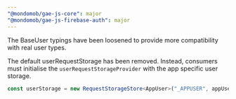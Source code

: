 ```yaml
---
"@mondomob/gae-js-core": major
"@mondomob/gae-js-firebase-auth": major
---
```


The BaseUser typings have been loosened to provide more compatibility with real user types.

The default userRequestStorage has been removed. Instead, consumers must initialise the `userRequestStorageProvider` with the app specific user storage.

```typescript
const userStorage = new RequestStorageStore<AppUser>("_APPUSER", appUserSchema)
```

